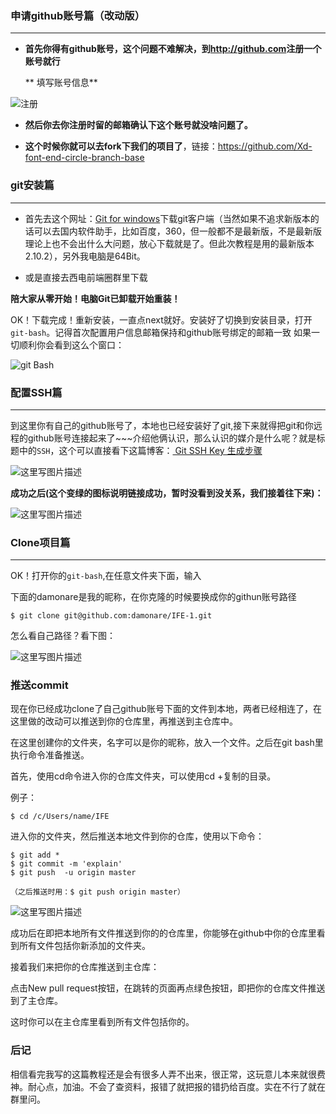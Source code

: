 ### 申请github账号篇（改动版）

---

- **首先你得有github账号，这个问题不难解决，到<a>http://github.com</a>注册一个账号就行**


  ** 填写账号信息**

 ![注册](http://img.blog.csdn.net/20160107142607507)

-  **然后你去你注册时留的邮箱确认下这个账号就没啥问题了。**

-  **这个时候你就可以去fork下我们的项目了**，链接：<a>https://github.com/Xd-font-end-circle-branch-base</a>

### git安装篇

---

- 首先去这个网址：[Git for windows](https://git-for-windows.github.io/)下载git客户端（当然如果不追求新版本的话可以去国内软件助手，比如百度，360，但一般都不是最新版，不是最新版理论上也不会出什么大问题，放心下载就是了。但此次教程是用的最新版本2.10.2），另外我电脑是64Bit。

- 或是直接去西电前端圈群里下载

**陪大家从零开始！电脑Git已卸载开始重装！**

OK！下载完成！重新安装，一直点next就好。安装好了切换到安装目录，打开`git-bash`。记得首次配置用户信息邮箱保持和github账号绑定的邮箱一致
如果一切顺利你会看到这么个窗口：

![git Bash](http://img.blog.csdn.net/20161118171715140)

### 配置SSH篇

---

到这里你有自己的github账号了，本地也已经安装好了git,接下来就得把git和你远程的github账号连接起来了~~~介绍他俩认识，那么认识的媒介是什么呢？就是标题中的`SSH`，这个可以直接看下这篇博客：[ Git SSH Key 生成步骤](http://blog.csdn.net/hustpzb/article/details/8230454/)

![这里写图片描述](http://img.blog.csdn.net/20161118173817449)

**成功之后(这个变绿的图标说明链接成功，暂时没看到没关系，我们接着往下来)：**

![这里写图片描述](http://img.blog.csdn.net/20161118173750855)

### Clone项目篇

---

OK！打开你的`git-bash`,在任意文件夹下面，输入

下面的damonare是我的昵称，在你克隆的时候要换成你的githun账号路径
```git
$ git clone git@github.com:damonare/IFE-1.git
```

怎么看自己路径？看下图：

![这里写图片描述](http://img.blog.csdn.net/20161118174257267)


### 推送commit

现在你已经成功clone了自己github账号下面的文件到本地，两者已经相连了，在这里做的改动可以推送到你的仓库里，再推送到主仓库中。

在这里创建你的文件夹，名字可以是你的昵称，放入一个文件。之后在git bash里执行命令准备推送。

首先，使用cd命令进入你的仓库文件夹，可以使用cd +复制的目录。

例子：
```git
$ cd /c/Users/name/IFE
```

进入你的文件夹，然后推送本地文件到你的仓库，使用以下命令：

```git
$ git add *
$ git commit -m 'explain'
$ git push  -u origin master

（之后推送时用：$ git push origin master）
```


![这里写图片描述](http://img.blog.csdn.net/20161118174647342)

成功后在即把本地所有文件推送到你的的仓库里，你能够在github中你的仓库里看到所有文件包括你新添加的文件夹。

接着我们来把你的仓库推送到主仓库：

点击New pull request按钮，在跳转的页面再点绿色按钮，即把你的仓库文件推送到了主仓库。

这时你可以在主仓库里看到所有文件包括你的。

### 后记

相信看完我写的这篇教程还是会有很多人弄不出来，很正常，这玩意儿本来就很费神。耐心点，加油。不会了查资料，报错了就把报的错扔给百度。实在不行了就在群里问。
